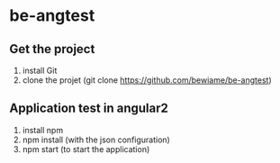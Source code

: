 # be-angtest

Get the project
---------------
1) install Git
2) clone the projet (git clone https://github.com/bewiame/be-angtest)

Application test in angular2
----------------------------
1) install npm
2) npm install (with the json configuration)
3) npm start (to start the application)
